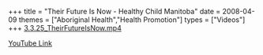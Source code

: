 +++
title = "Their Future Is Now - Healthy Child Manitoba"
date = 2008-04-09
themes = ["Aboriginal Health","Health Promotion"]
types = ["Videos"]
+++
[3.3.25\_TheirFutureIsNow.mp4](/files/3.3.25_TheirFutureIsNow.mp4)

[YouTube Link](https://www.youtube.com/watch?v=_9VU39WQ0wg)
